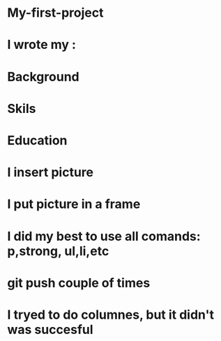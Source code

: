 # My-first-project
# I wrote my :
# Background
# Skils
# Education
# I insert picture
# I put picture in a frame
# I did my best to use all comands: p,strong, ul,li,etc
# git push couple of times
# I tryed to do columnes, but it didn't was succesful
